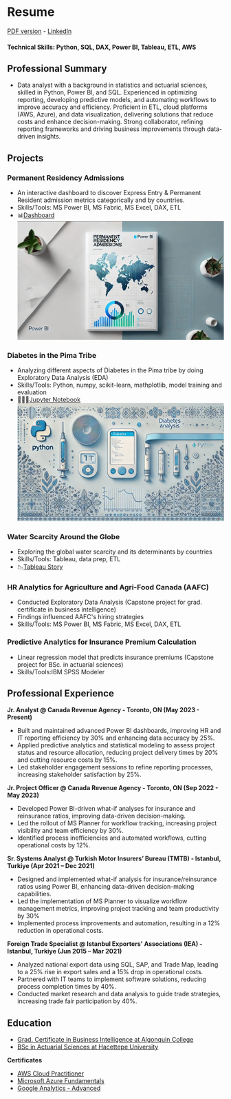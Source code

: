 # Resume
[PDF version](https://github.com/LegateG/da_portfolio/blob/main/Resume_GorkemBayar.pdf) - [LinkedIn](https://www.linkedin.com/in/gorkemb/)
#### Technical Skills: Python, SQL, DAX, Power BI, Tableau, ETL, AWS

## Professional Summary
- Data analyst with a background in statistics and actuarial sciences, skilled in Python, Power BI, and SQL. Experienced in optimizing reporting, developing predictive models, and automating workflows to improve accuracy and efficiency. Proficient in ETL, cloud platforms (AWS, Azure), and data visualization, delivering solutions that reduce costs and enhance decision-making. Strong collaborator, refining reporting frameworks and driving business improvements through data-driven insights.

## Projects
### Permanent Residency Admissions
- An interactive dashboard to discover Express Entry & Permanent Resident admission metrics categorically and by countries.
- Skills/Tools: MS Power BI, MS Fabric, MS Excel, DAX, ETL
- 📊[Dashboard](https://github.com/LegateG/IRCC-PRA/)
![PRA](/assets/img/PRA_cover.jpg)
### Diabetes in the Pima Tribe
- Analyzing different aspects of Diabetes in the Pima tribe by doing Exploratory Data Analysis (EDA)
- Skills/Tools: Python, numpy, scikit-learn, mathplotlib, model training and evaluation
- 👨🏻‍💻[Jupyter Notebook](https://github.com/LegateG/EDA_Pima/) 
![EDA_Pima](/assets/img/eda_pima.jpg)
### Water Scarcity Around the Globe
- Exploring the global water scarcity and its determinants by countries
- Skills/Tools: Tableau, data prep, ETL
- 📉[Tableau Story](https://public.tableau.com/app/profile/gorkem.bayar/viz/WaterScarcityAroundtheGlobe/Story) 
### HR Analytics for Agriculture and Agri-Food Canada (AAFC)
- Conducted Exploratory Data Analysis (Capstone project for grad. certificate in business intelligence)
- Findings influenced AAFC's hiring strategies
- Skills/Tools: MS Power BI, MS Fabric, MS Excel, DAX, ETL
### Predictive Analytics for Insurance Premium Calculation
- Linear regression model that predicts insurance premiums (Capstone project for BSc. in actuarial sciences)
- Skills/Tools:IBM SPSS Modeler

## Professional Experience
**Jr. Analyst @ Canada Revenue Agency - Toronto, ON (May 2023 - Present)**
- Built and maintained advanced Power BI dashboards, improving HR and IT reporting efficiency by 30% and enhancing data accuracy by 25%.
- Applied predictive analytics and statistical modeling to assess project status and resource allocation, reducing project delivery times by 20% and cutting resource costs by 15%.
- Led stakeholder engagement sessions to refine reporting processes, increasing stakeholder satisfaction by 25%.

**Jr. Project Officer @ Canada Revenue Agency - Toronto, ON (Sep 2022 - May 2023)** 
- Developed Power BI-driven what-if analyses for insurance and reinsurance ratios, improving data-driven decision-making.
- Led the rollout of MS Planner for workflow tracking, increasing project visibility and team efficiency by 30%.
- Identified process inefficiencies and automated workflows, cutting operational costs by 12%.

**Sr. Systems Analyst @ Turkish Motor Insurers’ Bureau (TMTB) - Istanbul, Turkiye (Apr 2021 – Dec 2021)**
- Designed and implemented what-if analysis for insurance/reinsurance ratios using Power BI, enhancing data-driven decision-making capabilities.
- Led the implementation of MS Planner to visualize workflow management metrics, improving project tracking and team productivity by 30%
- Implemented process improvements and automation, resulting in a 12% reduction in operational costs.

**Foreign Trade Specialist @ Istanbul Exporters' Associations (IEA) - Istanbul, Turkiye (Jun 2015 – Mar 2021)**
- Analyzed national export data using SQL, SAP, and Trade Map, leading to a 25% rise in export sales and a 15% drop in operational costs.
- Partnered with IT teams to implement software solutions, reducing process completion times by 40%.
- Conducted market research and data analysis to guide trade strategies, increasing trade fair participation by 40%.

## Education
- [Grad. Certificate in Business Intelligence at Algonquin College](https://www.algonquincollege.com/sat/program/business-intelligence-system-infrastructure/) <br>
- [BSc in Actuarial Sciences at Hacettepe University](https://aktuerya.hacettepe.edu.tr/en/) <br>

**Certificates**
- [AWS Cloud Practitioner](https://www.credly.com/badges/64b9f71b-f5e9-4572-80bb-fd3727cfeb73?source=linked_in_profile)
- [Microsoft Azure Fundamentals](https://www.credly.com/badges/d344c22f-b4cd-4bba-b9db-56dbd0382c7d/public_url)
- [Google Analytics - Advanced](https://hizliresim.com/68ortnd)
